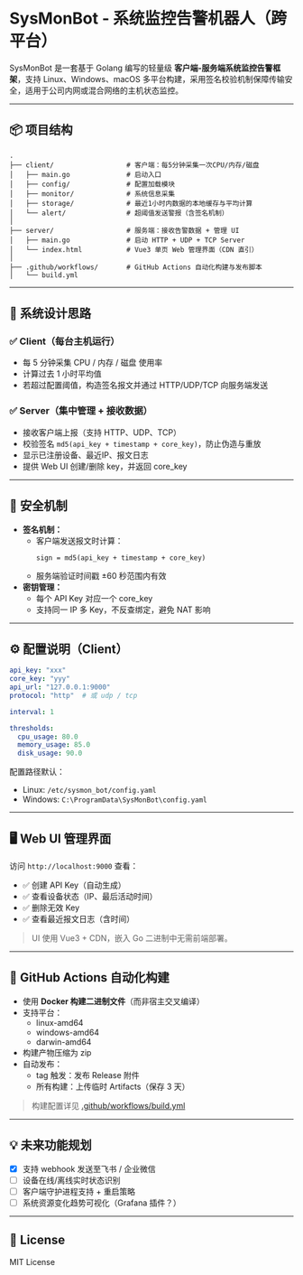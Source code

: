 # SysMonBot - 系统监控告警机器人（跨平台）

SysMonBot 是一套基于 Golang 编写的轻量级 **客户端-服务端系统监控告警框架**，支持 Linux、Windows、macOS 多平台构建，采用签名校验机制保障传输安全，适用于公司内网或混合网络的主机状态监控。

---

## 📦 项目结构

```
.
├── client/                  # 客户端：每5分钟采集一次CPU/内存/磁盘
│   ├── main.go              # 启动入口
│   ├── config/              # 配置加载模块
│   ├── monitor/             # 系统信息采集
│   ├── storage/             # 最近1小时内数据的本地缓存与平均计算
│   └── alert/               # 超阈值发送警报（含签名机制）
│
├── server/                  # 服务端：接收告警数据 + 管理 UI
│   ├── main.go              # 启动 HTTP + UDP + TCP Server
│   └── index.html           # Vue3 单页 Web 管理界面（CDN 直引）
│
├── .github/workflows/       # GitHub Actions 自动化构建与发布脚本
│   └── build.yml
```

---

## 🧠 系统设计思路

### ✅ Client（每台主机运行）
- 每 5 分钟采集 CPU / 内存 / 磁盘 使用率
- 计算过去 1 小时平均值
- 若超过配置阈值，构造签名报文并通过 HTTP/UDP/TCP 向服务端发送

### ✅ Server（集中管理 + 接收数据）
- 接收客户端上报（支持 HTTP、UDP、TCP）
- 校验签名 `md5(api_key + timestamp + core_key)`，防止伪造与重放
- 显示已注册设备、最近IP、报文日志
- 提供 Web UI 创建/删除 key，并返回 core_key

---

## 🔐 安全机制

- **签名机制：**
  - 客户端发送报文时计算：
    ```
    sign = md5(api_key + timestamp + core_key)
    ```
  - 服务端验证时间戳 ±60 秒范围内有效
- **密钥管理：**
  - 每个 API Key 对应一个 core_key
  - 支持同一 IP 多 Key，不反查绑定，避免 NAT 影响

---

## ⚙️ 配置说明（Client）

```yaml
api_key: "xxx"
core_key: "yyy"
api_url: "127.0.0.1:9000"
protocol: "http"  # 或 udp / tcp

interval: 1

thresholds:
  cpu_usage: 80.0
  memory_usage: 85.0
  disk_usage: 90.0
```

配置路径默认：
- Linux: `/etc/sysmon_bot/config.yaml`
- Windows: `C:\ProgramData\SysMonBot\config.yaml`

---

## 🖥️ Web UI 管理界面

访问 `http://localhost:9000` 查看：

- ✅ 创建 API Key（自动生成）
- ✅ 查看设备状态（IP、最后活动时间）
- ✅ 删除无效 Key
- ✅ 查看最近报文日志（含时间）

> UI 使用 Vue3 + CDN，嵌入 Go 二进制中无需前端部署。

---

## 🚀 GitHub Actions 自动化构建

- 使用 **Docker 构建二进制文件**（而非宿主交叉编译）
- 支持平台：
  - linux-amd64
  - windows-amd64
  - darwin-amd64
- 构建产物压缩为 zip
- 自动发布：
  - tag 触发：发布 Release 附件
  - 所有构建：上传临时 Artifacts（保存 3 天）

> 构建配置详见 [.github/workflows/build.yml](.github/workflows/build.yml)

---

## 💡 未来功能规划

- [x] 支持 webhook 发送至飞书 / 企业微信
- [ ] 设备在线/离线实时状态识别
- [ ] 客户端守护进程支持 + 重启策略
- [ ] 系统资源变化趋势可视化（Grafana 插件？）

---

## 📄 License

MIT License
